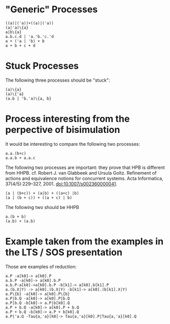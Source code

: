 # "Generic" Processes

```
((a)|('a))+((a)|('a))  
(a|'a)\{a}  
a|b\{a}  
a.b.c.d | 'a.'b.'c.'d  
a + ('a | 'b) + b  
a + b + c + d

```

# Stuck Processes

The following three processes should be "stuck":

```
(a)\{a}  
(a)\{'a}  
(a.b | 'b.'a)\{a, b}

```

# Process interesting from the perpective of bisimulation

It would be interesting to compare the following two processes:

```
a.a.(b+c)    
a.a.b + a.a.c

```

The following two processes are important: they prove that HPB is different from HHPB.
cf. Robert J. van Glabbeek and Ursula Goltz. Refinement of actions and equivalence notions for
concurrent systems. Acta Informatica, 37(4/5):229–327, 2001. [doi:10.1007/s002360000041](https://doi.org/10.1007/s002360000041).

```
(a | (b+c)) + (a|b) + ((a+c) |b)   
(a | (b + c)) + ((a + c) | b)

```

The following two should be HHPB

```
a.(b + b)  
(a.b) + (a.b)

```

# Example taken from the examples in the LTS / SOS presentation

Those are examples of reduction:

```
a.P -a[k0]-> a[k0].P  
a.b.P -a[k0]-> a[k0].b.P  
a.b.P-a[k0]->a[k0].b.P -b[k1]-> a[k0].b[k1].P  
a.(b.X|Y) -> a[k0].(b.X|Y) -b[k1]-> a[k0].(b[k1].X|Y)  
a.P\{b} -a[k0]-> a[k0].P\{b}  
a.P|b.Q -a[k0]-> a[k0].P|b.Q  
a.P|b.Q -b[k0]-> a.P|b[k0].Q  
a.P + b.Q -a[k0]-> a[k0].P + b.Q  
a.P + b.Q -b[k0]-> a.P + b[k0].Q  
a.P|'a.Q -Tau{a,'a}[k0]-> Tau{a,'a}[k0].P|Tau{a,'a}[k0].Q  

```
